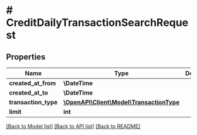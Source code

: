 # # CreditDailyTransactionSearchRequest

## Properties

Name | Type | Description | Notes
------------ | ------------- | ------------- | -------------
**created_at_from** | **\DateTime** |  | [optional]
**created_at_to** | **\DateTime** |  | [optional]
**transaction_type** | [**\OpenAPI\Client\Model\TransactionType**](TransactionType.md) |  | [optional]
**limit** | **int** |  | [optional]

[[Back to Model list]](../../README.md#models) [[Back to API list]](../../README.md#endpoints) [[Back to README]](../../README.md)
